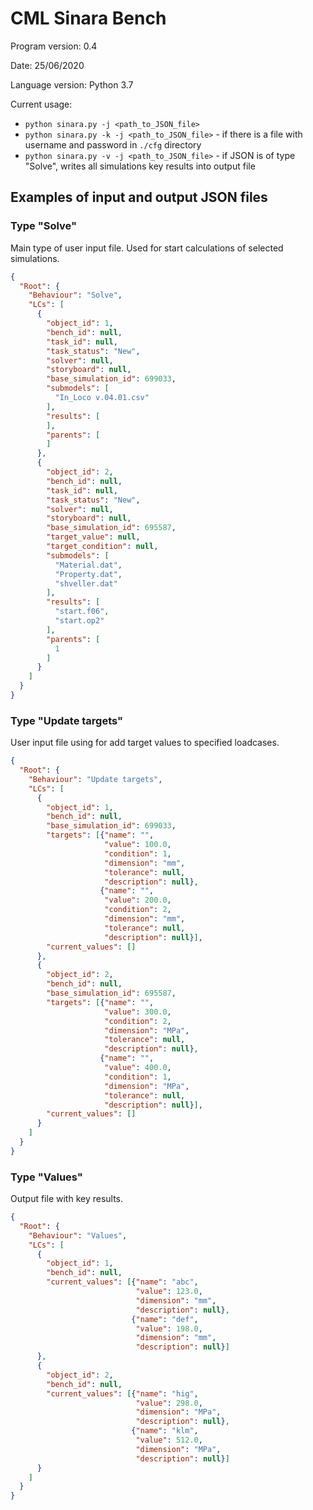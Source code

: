 # CML Sinara Bench

Program version: 0.4

Date: 25/06/2020

Language version: Python 3.7

Current usage:
* `python sinara.py -j <path_to_JSON_file>`
* `python sinara.py -k -j <path_to_JSON_file>` - if there is a file with username and password in `./cfg` directory
* `python sinara.py -v -j <path_to_JSON_file>` - if JSON is of type "Solve", writes all simulations key results into output file

## Examples of input and output JSON files

### Type "Solve"
Main type of user input file. Used for start calculations of selected simulations.
```json
{
  "Root": {
    "Behaviour": "Solve",
    "LCs": [
      {
        "object_id": 1,
        "bench_id": null,
        "task_id": null,
        "task_status": "New",
        "solver": null,
        "storyboard": null,
        "base_simulation_id": 699033,
        "submodels": [
          "In_Loco v.04.01.csv"
        ],
        "results": [
        ],
        "parents": [
        ]
      },
      {
        "object_id": 2,
        "bench_id": null,
        "task_id": null,
        "task_status": "New",
        "solver": null,
        "storyboard": null,
        "base_simulation_id": 695587,
        "target_value": null,
        "target_condition": null,
        "submodels": [
          "Material.dat",
          "Property.dat",
          "shveller.dat"
        ],
        "results": [
          "start.f06",
          "start.op2"
        ],
        "parents": [
          1
        ]
      }
    ]
  }
}
```

### Type "Update targets"
User input file using for add target values to specified loadcases.
```json
{
  "Root": {
    "Behaviour": "Update targets",
    "LCs": [
      {
        "object_id": 1,
        "bench_id": null,
        "base_simulation_id": 699033,
        "targets": [{"name": "",
                     "value": 100.0,
                     "condition": 1,
                     "dimension": "mm",
                     "tolerance": null,
                     "description": null},
                    {"name": "",
                     "value": 200.0,
                     "condition": 2,
                     "dimension": "mm",
                     "tolerance": null,
                     "description": null}],
        "current_values": []
      },
      {
        "object_id": 2,
        "bench_id": null,
        "base_simulation_id": 695587,
        "targets": [{"name": "",
                     "value": 300.0,
                     "condition": 2,
                     "dimension": "MPa",
                     "tolerance": null,
                     "description": null},
                    {"name": "",
                     "value": 400.0,
                     "condition": 1,
                     "dimension": "MPa",
                     "tolerance": null,
                     "description": null}],
        "current_values": []
      }
    ]
  }
}
```

### Type "Values"
Output file with key results.
```json
{
  "Root": {
    "Behaviour": "Values",
    "LCs": [
      {
        "object_id": 1,
        "bench_id": null,
        "current_values": [{"name": "abc",
                            "value": 123.0,
                            "dimension": "mm",
                            "description": null}, 
                           {"name": "def",
                            "value": 198.0,
                            "dimension": "mm",
                            "description": null}]
      },
      {
        "object_id": 2,
        "bench_id": null,
        "current_values": [{"name": "hig",
                            "value": 298.0,
                            "dimension": "MPa",
                            "description": null}, 
                           {"name": "klm",
                            "value": 512.0,
                            "dimension": "MPa",
                            "description": null}]
      }
    ]
  }
}
```
